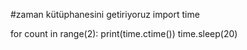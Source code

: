 #zaman kütüphanesini getiriyoruz
import time

for count in range(2):
    print(time.ctime())
    time.sleep(20)
